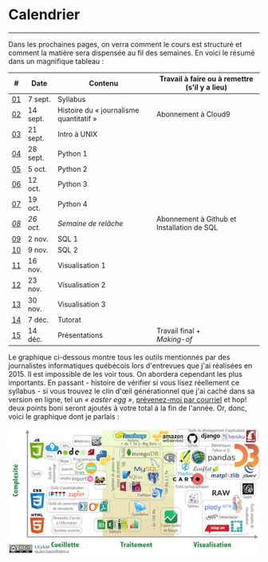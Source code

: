 # Calendrier

-----

Dans les prochaines pages, on verra comment le cours est structuré et comment la matière sera dispensée au fil des semaines. En voici le résumé dans un magnifique tableau&nbsp;:


| # | Date | Contenu | Travail à faire ou à remettre (s'il y a lieu) |
|---|---|---|---|
| [01](/cours-01---syllabus.md)| 7 sept. | Syllabus | |
| [02](/cours-02---histoire.md)| 14 sept. | Histoire du «&nbsp;journalisme quantitatif&nbsp;»| Abonnement à Cloud9 |
| [03](/cours-02---unix.md)| 21 sept. | Intro à UNIX | |
| [04](/cours-03---python-1.md)| 28 sept. | Python 1 | |
| [05](/cours-05---python-2.md)| 5 oct. | Python 2| |
| [06](/cours-06---python-3.md)| 12 oct. | Python 3| |
| [07](/cours-07---python-4.md)| 19 oct. | Python 4| |
| [*08*](/semaine-08---relâche.md)| *26 oct.* | *Semaine de relâche*| Abonnement à Github et<br>Installation de SQL |
| [09](/semaine-09---sql-1.md)| 2 nov. | SQL 1 | |
| [10](/semaine-10---sql-2.md)| 9 nov. | SQL 2| |
| [11](/semaine-11---visualisation-1.md)| 16 nov. | Visualisation 1| |
| [12](/semaine-12---visualisation-2.md)| 23 nov. | Visualisation 2| |
| [13](/semaine-13---visualisation-3.md)| 30 nov. | Visualisation 3| |
| [14](/semaine-14---tutorat.md)|7 déc. | Tutorat | |
| [15](/semaine-15---présentations.md)| 14 déc. | Présentations | Travail final +<br>*Making-of*|

Le graphique ci-dessous montre tous les outils mentionnés par des journalistes informatiques québécois lors d'entrevues que j'ai réalisées en 2015. Il est impossible de les voir tous. On abordera cependant les plus importants. En passant -&nbsp;histoire de vérifier si vous lisez réellement ce syllabus&nbsp;- si vous trouvez le clin d'&oelig;il générationnel que j'ai caché dans sa version en ligne, tel un *«&nbsp;easter egg&nbsp;»*, [prévenez-moi par courriel](mailto:roy.jean-hugues@uqam.ca) et hop! deux points boni seront ajoutés à votre total à la fin de l'année. Or, donc, voici le graphique dont je parlais&nbsp;:

[![](/assets/Outils.jpeg)](http://jhroy.ca/Outils_journalisme_informatique_EDM5240.jpeg)
